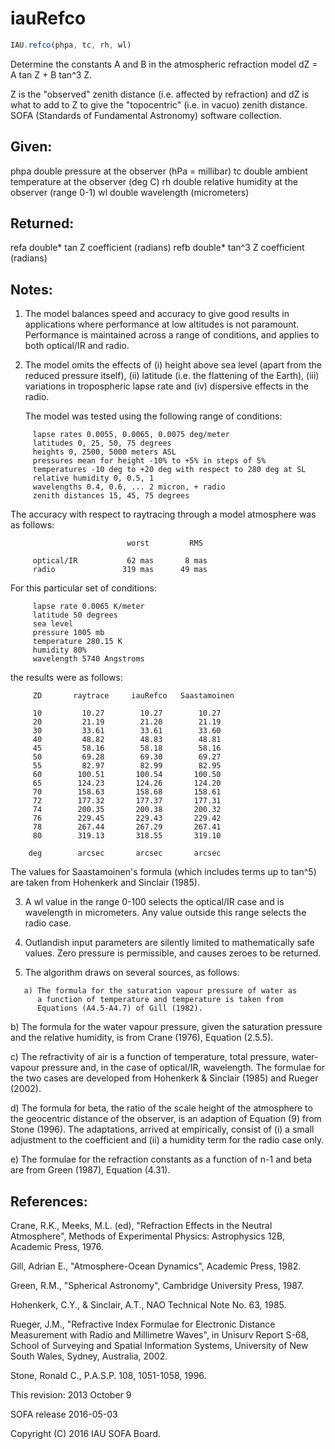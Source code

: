 # iauRefco

```js
IAU.refco(phpa, tc, rh, wl)
```

Determine the constants A and B in the atmospheric refraction model
dZ = A tan Z + B tan^3 Z.

Z is the "observed" zenith distance (i.e. affected by refraction)
and dZ is what to add to Z to give the "topocentric" (i.e. in vacuo)
zenith distance.
SOFA (Standards of Fundamental Astronomy) software collection.


## Given:
  phpa   double    pressure at the observer (hPa = millibar)
  tc     double    ambient temperature at the observer (deg C)
  rh     double    relative humidity at the observer (range 0-1)
  wl     double    wavelength (micrometers)

## Returned:
  refa   double*   tan Z coefficient (radians)
  refb   double*   tan^3 Z coefficient (radians)

## Notes:

1) The model balances speed and accuracy to give good results in
   applications where performance at low altitudes is not paramount.
   Performance is maintained across a range of conditions, and
   applies to both optical/IR and radio.

2) The model omits the effects of (i) height above sea level (apart
   from the reduced pressure itself), (ii) latitude (i.e. the
   flattening of the Earth), (iii) variations in tropospheric lapse
   rate and (iv) dispersive effects in the radio.

   The model was tested using the following range of conditions:

```
     lapse rates 0.0055, 0.0065, 0.0075 deg/meter
     latitudes 0, 25, 50, 75 degrees
     heights 0, 2500, 5000 meters ASL
     pressures mean for height -10% to +5% in steps of 5%
     temperatures -10 deg to +20 deg with respect to 280 deg at SL
     relative humidity 0, 0.5, 1
     wavelengths 0.4, 0.6, ... 2 micron, + radio
     zenith distances 15, 45, 75 degrees
```

   The accuracy with respect to raytracing through a model
   atmosphere was as follows:

```
                          worst         RMS

     optical/IR           62 mas       8 mas
     radio               319 mas      49 mas
```

   For this particular set of conditions:

```
     lapse rate 0.0065 K/meter
     latitude 50 degrees
     sea level
     pressure 1005 mb
     temperature 280.15 K
     humidity 80%
     wavelength 5740 Angstroms
```

   the results were as follows:

```
     ZD       raytrace     iauRefco   Saastamoinen

     10         10.27        10.27        10.27
     20         21.19        21.20        21.19
     30         33.61        33.61        33.60
     40         48.82        48.83        48.81
     45         58.16        58.18        58.16
     50         69.28        69.30        69.27
     55         82.97        82.99        82.95
     60        100.51       100.54       100.50
     65        124.23       124.26       124.20
     70        158.63       158.68       158.61
     72        177.32       177.37       177.31
     74        200.35       200.38       200.32
     76        229.45       229.43       229.42
     78        267.44       267.29       267.41
     80        319.13       318.55       319.10

    deg        arcsec       arcsec       arcsec
```

   The values for Saastamoinen's formula (which includes terms
   up to tan^5) are taken from Hohenkerk and Sinclair (1985).

3) A wl value in the range 0-100 selects the optical/IR case and is
   wavelength in micrometers.  Any value outside this range selects
   the radio case.

4) Outlandish input parameters are silently limited to
   mathematically safe values.  Zero pressure is permissible, and
   causes zeroes to be returned.

5) The algorithm draws on several sources, as follows:

```
   a) The formula for the saturation vapour pressure of water as
      a function of temperature and temperature is taken from
      Equations (A4.5-A4.7) of Gill (1982).
```

   b) The formula for the water vapour pressure, given the
      saturation pressure and the relative humidity, is from
      Crane (1976), Equation (2.5.5).

   c) The refractivity of air is a function of temperature,
      total pressure, water-vapour pressure and, in the case
      of optical/IR, wavelength.  The formulae for the two cases are
      developed from Hohenkerk & Sinclair (1985) and Rueger (2002).

   d) The formula for beta, the ratio of the scale height of the
      atmosphere to the geocentric distance of the observer, is
      an adaption of Equation (9) from Stone (1996).  The
      adaptations, arrived at empirically, consist of (i) a small
      adjustment to the coefficient and (ii) a humidity term for the
      radio case only.

   e) The formulae for the refraction constants as a function of
      n-1 and beta are from Green (1987), Equation (4.31).

## References:

   Crane, R.K., Meeks, M.L. (ed), "Refraction Effects in the Neutral
   Atmosphere", Methods of Experimental Physics: Astrophysics 12B,
   Academic Press, 1976.

   Gill, Adrian E., "Atmosphere-Ocean Dynamics", Academic Press,
   1982.

   Green, R.M., "Spherical Astronomy", Cambridge University Press,
   1987.

   Hohenkerk, C.Y., & Sinclair, A.T., NAO Technical Note No. 63,
   1985.

   Rueger, J.M., "Refractive Index Formulae for Electronic Distance
   Measurement with Radio and Millimetre Waves", in Unisurv Report
   S-68, School of Surveying and Spatial Information Systems,
   University of New South Wales, Sydney, Australia, 2002.

   Stone, Ronald C., P.A.S.P. 108, 1051-1058, 1996.

This revision:   2013 October 9

SOFA release 2016-05-03

Copyright (C) 2016 IAU SOFA Board.